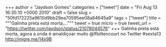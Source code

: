 
+++
author = "Jaydson Gomes"
categories = ["tweet"]
date = "Fri Aug 13 16:35:10 +0000 2010"
draft = false
slug = "50fd172225a9610d9bb29ea70595ee08a84645a9"
tags = ["tweet"]
title = """Galinha preta está morta,..."""
tweet = true
micro = true
tweet_url = "https://twitter.com/jaydson/status/21078044576"
+++
Galinha preta está morta, agora a onda é amaldiçoar muito @lfbittencourt no Twitter #sexta13 http://migre.me/14x9B
